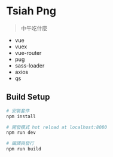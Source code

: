 
# Tsiah Png

> 中午吃什麼

 - vue
 - vuex
 - vue-router
 - pug
 - sass-loader
 - axios
 - qs

## Build Setup

```bash
# 安裝套件
npm install

# 開發模式 hot reload at localhost:8080
npm run dev

# 編譯與發行
npm run build
```